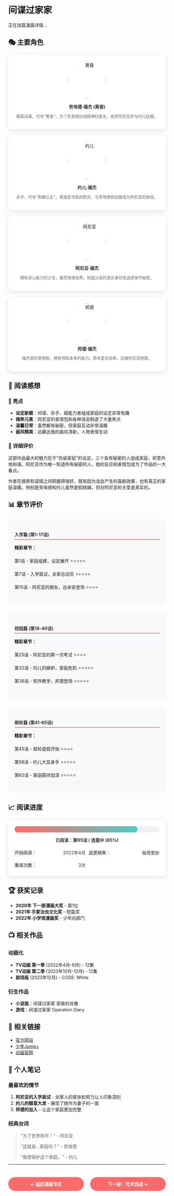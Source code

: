 # 间谍过家家

<!-- 加载状态 -->
<div id="loading-state" class="loading-state">
  <div class="loading-spinner"></div>
  <p>正在加载漫画详情...</p>
</div>

<!-- 错误状态 -->
<div id="error-state" class="error-state" style="display: none;">
  <div class="error-icon">❌</div>
  <h3>加载失败</h3>
  <p>无法加载漫画详情，请检查网络连接或稍后重试。</p>
  <button onclick="loadMangaDetail()" class="retry-btn">重新加载</button>
</div>

<!-- 漫画内容 -->
<div id="manga-content" style="display: none;">
  <div class="manga-header">
    <div class="manga-cover-large">
      <img id="manga-poster" src="" alt="">
    </div>
    
    <div class="manga-details">
      <h1 id="manga-title">加载中...</h1>
      <p id="manga-subtitle" class="manga-subtitle"></p>
      
      <div id="manga-meta" class="manga-meta">
        <!-- 元数据将通过JavaScript动态填充 -->
      </div>
    </div>
  </div>

  ## 📖 剧情简介
  <div id="summary-content">
    <!-- 剧情简介将通过JavaScript动态填充 -->
  </div>

  ## 👥 主要角色
  <div id="characters-grid" class="characters-grid">
    <!-- 角色信息将通过JavaScript动态填充 -->
  </div>

  ## 💭 阅读感想
  <div id="impressions-content">
    <!-- 阅读感想将通过JavaScript动态填充 -->
  </div>

  ## 📚 章节评价
  <div id="chapters-content">
    <!-- 章节评价将通过JavaScript动态填充 -->
  </div>

  ## 📈 阅读进度
  <div id="progress-content">
    <!-- 阅读进度将通过JavaScript动态填充 -->
  </div>

  ## 🏆 获奖记录
  <div id="awards-content">
    <!-- 获奖记录将通过JavaScript动态填充 -->
  </div>

  ## 🔗 相关作品
  <div id="related-content">
    <!-- 相关作品将通过JavaScript动态填充 -->
  </div>

  ## 🌐 相关链接
  <div id="links-content">
    <!-- 相关链接将通过JavaScript动态填充 -->
  </div>
</div>

## 🎭 主要角色

<div class="character-grid">
  <div class="character-card">
    <div class="character-avatar">
      <img src="https://via.placeholder.com/120x120/FF6B6B/FFFFFF?text=黄昏" alt="黄昏">
    </div>
    <h4>劳埃德·福杰 (黄昏)</h4>
    <p>精英间谍，代号"黄昏"。为了任务假扮成精神科医生，收养阿尼亚并与约儿结婚。</p>
  </div>
  
  <div class="character-card">
    <div class="character-avatar">
      <img src="https://via.placeholder.com/120x120/4ECDC4/FFFFFF?text=约儿" alt="约儿">
    </div>
    <h4>约儿·福杰</h4>
    <p>杀手，代号"荆棘公主"。表面是市政府职员，与劳埃德假结婚成为阿尼亚的继母。</p>
  </div>
  
  <div class="character-card">
    <div class="character-avatar">
      <img src="https://via.placeholder.com/120x120/45B7D1/FFFFFF?text=阿尼亚" alt="阿尼亚">
    </div>
    <h4>阿尼亚·福杰</h4>
    <p>拥有读心能力的少女，被劳埃德收养。知道父母的真实身份但选择保守秘密。</p>
  </div>
  
  <div class="character-card">
    <div class="character-avatar">
      <img src="https://via.placeholder.com/120x120/96CEB4/FFFFFF?text=邦德" alt="邦德">
    </div>
    <h4>邦德·福杰</h4>
    <p>福杰家的宠物狗，拥有预知未来的能力。原本是实验体，后被阿尼亚拯救。</p>
  </div>
</div>

## 💭 阅读感想

### 🌟 亮点
- **设定新颖**：间谍、杀手、超能力者组成家庭的设定非常有趣
- **搞笑元素**：阿尼亚的表情包和各种误会制造了大量笑点
- **温馨日常**：虽然都有秘密，但家庭互动非常温暖
- **画风精美**：远藤达哉的画风清新，人物表情生动

### 📝 详细评价

这部作品最大的魅力在于"伪装家庭"的设定。三个各有秘密的人组成家庭，却意外地和谐。阿尼亚作为唯一知道所有秘密的人，她的反应和表情包成为了作品的一大看点。

作者在搞笑和温情之间把握得很好，既有因为误会产生的喜剧效果，也有真正的家庭温暖。特别是劳埃德和约儿虽然是假结婚，但对阿尼亚的关爱是真实的。

## 📊 章节评价

<div class="chapter-ratings">
  <div class="arc-group">
    <h4>入学篇 (第1-17话)</h4>
    <div class="chapter-highlights">
      <p><strong>精彩章节：</strong></p>
      <ul>
        <li>第1话 - 家庭组建，设定展开 ⭐⭐⭐⭐⭐</li>
        <li>第7话 - 入学面试，全家总动员 ⭐⭐⭐⭐⭐</li>
        <li>第15话 - 阿尼亚的朋友，达米安登场 ⭐⭐⭐⭐</li>
      </ul>
    </div>
  </div>
  
  <div class="arc-group">
    <h4>校园篇 (第18-40话)</h4>
    <div class="chapter-highlights">
      <p><strong>精彩章节：</strong></p>
      <ul>
        <li>第25话 - 阿尼亚的第一次考试 ⭐⭐⭐⭐</li>
        <li>第32话 - 约儿的嫉妒，家庭危机 ⭐⭐⭐⭐⭐</li>
        <li>第38话 - 校外教学，邦德登场 ⭐⭐⭐⭐⭐</li>
      </ul>
    </div>
  </div>
  
  <div class="arc-group">
    <h4>邮轮篇 (第41-65话)</h4>
    <div class="chapter-highlights">
      <p><strong>精彩章节：</strong></p>
      <ul>
        <li>第45话 - 邮轮度假开始 ⭐⭐⭐⭐</li>
        <li>第58话 - 约儿大显身手 ⭐⭐⭐⭐⭐</li>
        <li>第62话 - 家庭羁绊加深 ⭐⭐⭐⭐⭐</li>
      </ul>
    </div>
  </div>
</div>

## 📈 阅读进度

<div class="reading-progress">
  <div class="progress-bar">
    <div class="progress-fill" style="width: 85%"></div>
  </div>
  <p class="progress-text">已阅读：第95话 / 连载中 (85%)</p>
  
  <div class="reading-stats">
    <div class="stat-item">
      <span class="stat-label">开始阅读：</span>
      <span class="stat-value">2022年4月</span>
    </div>
    <div class="stat-item">
      <span class="stat-label">追更频率：</span>
      <span class="stat-value">每周更新</span>
    </div>
    <div class="stat-item">
      <span class="stat-label">重读次数：</span>
      <span class="stat-value">3次</span>
    </div>
  </div>
</div>

## 🏆 获奖记录

- **2020年 下一部漫画大奖** - 第1位
- **2021年 手冢治虫文化奖** - 短篇奖
- **2022年 小学馆漫画奖** - 少年向部门

## 📺 相关作品

### 动画化
- **TV动画 第一季** (2022年4月-6月) - 12集
- **TV动画 第二季** (2023年10月-12月) - 12集
- **剧场版** (2023年12月) - CODE: White

### 衍生作品
- **小说版**：间谍过家家 家族的肖像
- **游戏**：间谍过家家 Operation Diary

## 🔗 相关链接

- [官方网站](https://spy-family.net/)
- [少年Jump+](https://shonenjumpplus.com/episode/3269754496401369355)
- [动画官网](https://spy-family.net/anime/)

## 📝 个人笔记

### 最喜欢的情节
1. **阿尼亚的入学面试** - 全家人的紧张和努力让人印象深刻
2. **约儿的醋意大发** - 展现了她作为妻子的一面
3. **邦德的加入** - 让这个家庭更加完整

### 经典台词
> "为了世界和平！" - 阿尼亚
> 
> "这就是...家庭吗？" - 劳埃德
> 
> "我想保护这个家庭。" - 约儿

---

<div class="navigation-buttons">
  <a href="/Anime/manga/" class="nav-button">← 返回漫画专区</a>
  <a href="/Anime/manga/jujutsu-kaisen.html" class="nav-button">下一部：咒术回战 →</a>
</div>

<style>
.manga-header {
  display: flex;
  gap: 30px;
  margin: 30px 0;
  padding: 20px;
  background: linear-gradient(135deg, #FF6B6B 0%, #4ECDC4 100%);
  border-radius: 15px;
  color: white;
}

.manga-cover-large img {
  width: 300px;
  height: 420px;
  object-fit: cover;
  border-radius: 10px;
  box-shadow: 0 8px 25px rgba(0,0,0,0.3);
}

.manga-details {
  flex: 1;
}

.manga-details h1 {
  font-size: 2.5em;
  margin: 0 0 10px 0;
  text-shadow: 2px 2px 4px rgba(0,0,0,0.3);
}

.manga-subtitle {
  font-size: 1.2em;
  opacity: 0.9;
  margin: 0 0 20px 0;
}

.manga-meta {
  display: grid;
  gap: 10px;
}

.meta-item {
  display: flex;
  align-items: center;
}

.meta-label {
  font-weight: bold;
  min-width: 100px;
}

.meta-value {
  flex: 1;
}

.meta-value.rating {
  font-size: 1.1em;
  font-weight: bold;
}

.meta-value.status.reading {
  background: #007bff;
  color: white;
  padding: 4px 12px;
  border-radius: 15px;
  font-size: 0.9em;
  display: inline-block;
}

.character-grid {
  display: grid;
  grid-template-columns: repeat(auto-fit, minmax(250px, 1fr));
  gap: 20px;
  margin: 20px 0;
}

.character-card {
  background: white;
  padding: 20px;
  border-radius: 10px;
  box-shadow: 0 4px 15px rgba(0,0,0,0.1);
  text-align: center;
  transition: transform 0.3s ease;
}

.character-card:hover {
  transform: translateY(-5px);
}

.character-avatar img {
  width: 120px;
  height: 120px;
  border-radius: 50%;
  object-fit: cover;
  margin-bottom: 15px;
}

.character-card h4 {
  margin: 0 0 10px 0;
  color: #333;
}

.character-card p {
  color: #666;
  font-size: 0.9em;
  line-height: 1.4;
}

.chapter-ratings {
  margin: 20px 0;
}

.arc-group {
  margin: 25px 0;
  padding: 20px;
  background: #f8f9fa;
  border-radius: 10px;
}

.arc-group h4 {
  color: #333;
  border-bottom: 2px solid #FF6B6B;
  padding-bottom: 5px;
  margin-bottom: 15px;
}

.chapter-highlights ul {
  list-style: none;
  padding: 0;
}

.chapter-highlights li {
  padding: 8px 0;
  border-bottom: 1px solid #eee;
}

.reading-progress {
  background: white;
  padding: 20px;
  border-radius: 10px;
  box-shadow: 0 4px 15px rgba(0,0,0,0.1);
  margin: 20px 0;
}

.progress-bar {
  width: 100%;
  height: 20px;
  background: #f0f0f0;
  border-radius: 10px;
  overflow: hidden;
  margin-bottom: 10px;
}

.progress-fill {
  height: 100%;
  background: linear-gradient(90deg, #FF6B6B, #4ECDC4);
  border-radius: 10px;
  transition: width 0.3s ease;
}

.progress-text {
  text-align: center;
  font-weight: bold;
  color: #333;
  margin-bottom: 15px;
}

.reading-stats {
  display: grid;
  grid-template-columns: repeat(auto-fit, minmax(200px, 1fr));
  gap: 10px;
}

.stat-item {
  display: flex;
  justify-content: space-between;
  padding: 5px 0;
}

.stat-label {
  font-weight: bold;
  color: #666;
}

.stat-value {
  color: #333;
}

.navigation-buttons {
  display: flex;
  justify-content: space-between;
  margin: 40px 0 20px 0;
  gap: 20px;
}

.nav-button {
  background: #FF6B6B;
  color: white;
  padding: 12px 24px;
  border-radius: 25px;
  text-decoration: none;
  font-weight: bold;
  transition: all 0.3s ease;
  flex: 1;
  text-align: center;
}

.nav-button:hover {
  background: #ff5252;
  transform: translateY(-2px);
}

@media (max-width: 768px) {
  .manga-header {
    flex-direction: column;
    text-align: center;
  }
  
  .manga-cover-large img {
    width: 250px;
    height: 350px;
  }
  
  .character-grid {
    grid-template-columns: 1fr;
  }
  
  .navigation-buttons {
    flex-direction: column;
  }
  
  .reading-stats {
    grid-template-columns: 1fr;
  }
}
</style>

<script>
// 导入Firebase服务
import { AnimeService } from '../../.vuepress/services/animeService.js';

// 全局变量
let animeService;
let currentMangaId;

// 页面加载完成后初始化
document.addEventListener('DOMContentLoaded', async function() {
  try {
    animeService = new AnimeService();
    
    // 从URL获取漫画ID，如果没有则使用默认ID
    currentMangaId = getMangaIdFromUrl() || 'spy-family';
    
    await loadMangaDetail();
  } catch (error) {
    console.error('初始化失败:', error);
    showErrorState();
  }
});

// 从URL获取漫画ID
function getMangaIdFromUrl() {
  const path = window.location.pathname;
  const matches = path.match(/\/manga\/([^\/]+)\.html?$/);
  return matches ? matches[1] : null;
}

// 加载漫画详情
async function loadMangaDetail() {
  try {
    showLoadingState();
    
    // 从Firebase获取漫画详情
    const manga = await animeService.getMangaById(currentMangaId);
    
    if (!manga) {
      showErrorState();
      return;
    }
    
    // 渲染漫画详情
    renderMangaDetail(manga);
    
    // 显示内容并隐藏加载状态
    hideLoadingState();
    showContent();
    
  } catch (error) {
    console.error('加载漫画详情失败:', error);
    showErrorState();
  }
}

// 显示加载状态
function showLoadingState() {
  document.getElementById('loading-state').style.display = 'block';
  document.getElementById('error-state').style.display = 'none';
  document.getElementById('manga-content').style.display = 'none';
}

// 显示错误状态
function showErrorState() {
  document.getElementById('loading-state').style.display = 'none';
  document.getElementById('error-state').style.display = 'block';
  document.getElementById('manga-content').style.display = 'none';
}

// 隐藏加载状态并显示内容
function hideLoadingState() {
  document.getElementById('loading-state').style.display = 'none';
  document.getElementById('error-state').style.display = 'none';
}

// 显示内容
function showContent() {
  document.getElementById('manga-content').style.display = 'block';
}

// 渲染漫画详情
function renderMangaDetail(manga) {
  // 更新页面标题
  document.title = manga.title + ' - 漫画详情';
  
  // 更新基本信息
  document.getElementById('manga-title').textContent = manga.title;
  document.getElementById('manga-subtitle').textContent = manga.subtitle || '';
  
  const poster = document.getElementById('manga-poster');
  poster.src = manga.coverImage || `https://via.placeholder.com/300x420/FF6B6B/FFFFFF?text=${encodeURIComponent(manga.title)}`;
  poster.alt = manga.title;
  
  // 渲染元数据
  renderMangaMeta(manga);
  
  // 渲染各个内容区域
  renderSummary(manga.summary);
  renderCharacters(manga.characters);
  renderImpressions(manga.impressions);
  renderChapters(manga.chapters);
  renderProgress(manga.progress);
  renderAwards(manga.awards);
  renderRelated(manga.related);
  renderLinks(manga.links);
}

// 渲染元数据
function renderMangaMeta(manga) {
  const metaContainer = document.getElementById('manga-meta');
  
  const metaItems = [
    { label: '作者', value: manga.author },
    { label: '类型', value: (manga.genres || []).join(' · ') },
    { label: '连载杂志', value: manga.magazine },
    { label: '连载时间', value: manga.serialization },
    { label: '当前进度', value: `第${manga.currentChapter}话 / ${manga.status === 'ongoing' ? '连载中' : '已完结'}` },
    { label: '我的评分', value: `⭐⭐⭐⭐⭐ ${manga.rating}/10`, class: 'rating' },
    { label: '阅读状态', value: getStatusText(manga.status), class: `status ${manga.status}` }
  ];
  
  metaContainer.innerHTML = metaItems.map(item => `
    <div class="meta-item">
      <span class="meta-label">${item.label}：</span>
      <span class="meta-value ${item.class || ''}">${item.value || '未知'}</span>
    </div>
  `).join('');
}

// 渲染剧情简介
function renderSummary(summary) {
  const container = document.getElementById('summary-content');
  container.innerHTML = summary ? `<p>${summary}</p>` : '<p>暂无剧情简介</p>';
}

// 渲染角色信息
function renderCharacters(characters) {
  const container = document.getElementById('characters-grid');
  
  if (!characters || characters.length === 0) {
    container.innerHTML = '<p>暂无角色信息</p>';
    return;
  }
  
  container.innerHTML = characters.map(character => `
    <div class="character-card">
      <div class="character-avatar">
        <img src="${character.avatar || 'https://via.placeholder.com/80x80/4ECDC4/FFFFFF?text=' + encodeURIComponent(character.name)}" 
             alt="${character.name}">
      </div>
      <div class="character-info">
        <h4>${character.name}</h4>
        <p class="character-role">${character.role || ''}</p>
        <p class="character-description">${character.description || ''}</p>
      </div>
    </div>
  `).join('');
}

// 渲染阅读感想
function renderImpressions(impressions) {
  const container = document.getElementById('impressions-content');
  
  if (!impressions || impressions.length === 0) {
    container.innerHTML = '<p>暂无阅读感想</p>';
    return;
  }
  
  container.innerHTML = impressions.map(impression => `
    <div class="impression-item">
      <h4>${impression.title}</h4>
      <p>${impression.content}</p>
    </div>
  `).join('');
}

// 渲染章节评价
function renderChapters(chapters) {
  const container = document.getElementById('chapters-content');
  
  if (!chapters || chapters.length === 0) {
    container.innerHTML = '<p>暂无章节评价</p>';
    return;
  }
  
  container.innerHTML = `
    <div class="chapters-grid">
      ${chapters.map(chapter => `
        <div class="chapter-card">
          <div class="chapter-header">
            <span class="chapter-number">第${chapter.number}话</span>
            <span class="chapter-rating">⭐ ${chapter.rating}/10</span>
          </div>
          <h4 class="chapter-title">${chapter.title}</h4>
          <p class="chapter-comment">${chapter.comment || ''}</p>
        </div>
      `).join('')}
    </div>
  `;
}

// 渲染阅读进度
function renderProgress(progress) {
  const container = document.getElementById('progress-content');
  
  if (!progress) {
    container.innerHTML = '<p>暂无阅读进度信息</p>';
    return;
  }
  
  const progressPercentage = Math.round((progress.current / progress.total) * 100);
  
  container.innerHTML = `
    <div class="reading-progress">
      <div class="progress-text">阅读进度：${progress.current}/${progress.total} (${progressPercentage}%)</div>
      <div class="progress-bar">
        <div class="progress-fill" style="width: ${progressPercentage}%"></div>
      </div>
      <div class="reading-stats">
        <div class="stat-item">
          <span class="stat-label">开始阅读：</span>
          <span class="stat-value">${progress.startDate || '未记录'}</span>
        </div>
        <div class="stat-item">
          <span class="stat-label">最后更新：</span>
          <span class="stat-value">${progress.lastUpdate || '未记录'}</span>
        </div>
        <div class="stat-item">
          <span class="stat-label">阅读天数：</span>
          <span class="stat-value">${progress.readingDays || 0}天</span>
        </div>
        <div class="stat-item">
          <span class="stat-label">平均评分：</span>
          <span class="stat-value">${progress.averageRating || 0}/10</span>
        </div>
      </div>
    </div>
  `;
}

// 渲染获奖记录
function renderAwards(awards) {
  const container = document.getElementById('awards-content');
  
  if (!awards || awards.length === 0) {
    container.innerHTML = '<p>暂无获奖记录</p>';
    return;
  }
  
  container.innerHTML = `
    <div class="awards-list">
      ${awards.map(award => `
        <div class="award-item">
          <div class="award-icon">🏆</div>
          <div class="award-info">
            <h4>${award.name}</h4>
            <p>${award.year} · ${award.category}</p>
          </div>
        </div>
      `).join('')}
    </div>
  `;
}

// 渲染相关作品
function renderRelated(related) {
  const container = document.getElementById('related-content');
  
  if (!related || related.length === 0) {
    container.innerHTML = '<p>暂无相关作品</p>';
    return;
  }
  
  container.innerHTML = `
    <div class="related-grid">
      ${related.map(item => `
        <div class="related-card">
          <img src="${item.image || 'https://via.placeholder.com/150x200/4ECDC4/FFFFFF?text=' + encodeURIComponent(item.title)}" 
               alt="${item.title}">
          <div class="related-info">
            <h4>${item.title}</h4>
            <p>${item.type} · ${item.year}</p>
          </div>
        </div>
      `).join('')}
    </div>
  `;
}

// 渲染相关链接
function renderLinks(links) {
  const container = document.getElementById('links-content');
  
  if (!links || links.length === 0) {
    container.innerHTML = '<p>暂无相关链接</p>';
    return;
  }
  
  container.innerHTML = `
    <div class="links-grid">
      ${links.map(link => `
        <a href="${link.url}" target="_blank" class="link-card">
          <div class="link-icon">${link.icon || '🔗'}</div>
          <div class="link-info">
            <h4>${link.name}</h4>
            <p>${link.description || ''}</p>
          </div>
        </a>
      `).join('')}
    </div>
  `;
}

// 获取状态文本
function getStatusText(status) {
  const statusMap = {
    'reading': '正在阅读',
    'completed': '已完成',
    'planned': '计划阅读',
    'paused': '暂停',
    'dropped': '已弃坑',
    'ongoing': '连载追更中'
  };
  return statusMap[status] || '未知状态';
}

// 全局函数，供重新加载按钮调用
window.loadMangaDetail = loadMangaDetail;
</script>